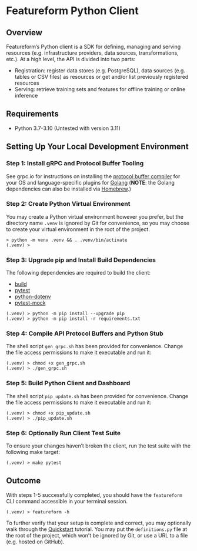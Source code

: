 # Featureform Python Client

## Overview

Featureform’s Python client is a SDK for defining, managing and serving resources (e.g. infrastructure providers, data sources, transformations, etc.). At a high level, the API is divided into two parts:

* Registration: register data stores (e.g. PostgreSQL), data sources (e.g. tables or CSV files) as resources or get and/or list previously registered resources
* Serving: retrieve training sets and features for offline training or online inference

## Requirements

* Python 3.7-3.10 (Untested with version 3.11)

## Setting Up Your Local Development Environment

### Step 1: Install gRPC and Protocol Buffer Tooling

See grpc.io for instructions on installing the [protocol buffer compiler](https://grpc.io/docs/protoc-installation/) for your OS and language-specific plugins for [Golang](https://grpc.io/docs/languages/go/quickstart/#prerequisites) (**NOTE**: the Golang dependencies can also be installed via [Homebrew](https://brew.sh/).)

### Step 2: Create Python Virtual Environment

You may create a Python virtual environment however you prefer, but the directory name `.venv` is ignored by Git for convenience, so you may choose to create your virtual environment in the root of the project.

```shell
> python -m venv .venv && . .venv/bin/activate
(.venv) >
```

### Step 3: Upgrade pip and Install Build Dependencies

The following dependencies are required to build the client:

* [build](https://pypi.org/project/build/)
* [pytest](https://pypi.org/project/pytest/)
* [python-dotenv](https://pypi.org/project/python-dotenv/)
* [pytest-mock](https://pypi.org/project/pytest-mock/)

```shell
(.venv) > python -m pip install --upgrade pip
(.venv) > python -m pip install -r requirements.txt
```

### Step 4: Compile API Protocol Buffers and Python Stub

The shell script `gen_grpc.sh` has been provided for convenience. Change the file access permissions to make it executable and run it:

```shell
(.venv) > chmod +x gen_grpc.sh
(.venv) > ./gen_grpc.sh
```

### Step 5: Build Python Client and Dashboard

The shell script `pip_update.sh` has been provided for convenience. Change the file access permissions to make it executable and run it:

```shell
(.venv) > chmod +x pip_update.sh
(.venv) > ./pip_update.sh
```

### Step 6: Optionally Run Client Test Suite

To ensure your changes haven’t broken the client, run the test suite with the following make target:

```shell
(.venv) > make pytest
```

## Outcome

With steps 1-5 successfully completed, you should have the `featureform` CLI command accessible in your terminal session.

```shell
(.venv) > featureform -h
```

To further verify that your setup is complete and correct, you may optionally walk through the [Quickstart](https://docs.featureform.com/quickstart-local) tutorial. You may put the `definitions.py` file at the root of the project, which won’t be ignored by Git, or use a URL to a file (e.g. hosted on GitHub).

